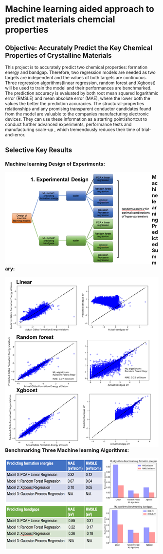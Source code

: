 # Machine learning aided approach to predict materials chemcial properties

## Objective: Accurately Predict the Key Chemical Properties of Crystalline Materials
 
This project is to accurately predict two chemical properties: formation energy and bandgap. Therefore, two regression models are needed as two targets are independent and the values of both targets are continuous. Three regression algorithms(linear regression, random forest and Xgboost) will be used to train the model and their performances are benchmarked. The prediction accuracy is evaluated by both root mean squared logarithmic error (RMSLE) and mean absolute error (MAE), where the lower both the values the better the prediction accuracies. The structural-properties relationships and any promising transparent conductor candidates found from the model are valuable to the companies manufacturing electronic devices. They can use these information as a starting point/shortcut to conduct further advanced experiments, performance tests and manufacturing scale-up , which tremendously reduces their time of trial-and-error.

## Selective Key Results

<div>

### Machine learning Design of Experiments:
<a href="url"><img src="./figures/ML_DOE_summary.png" align="left" height = "300" ></a>

</div>

### Machine learning Predicted Summary:

<a href="url"><img src="./figures/ML_predicted_summary.png" align="left"></a>

### Benchmarking Three Machine learning Algorithms:

<a href="url"><img src="./figures/ML_benchmark_summary.png" align="left" height="300"></a>

